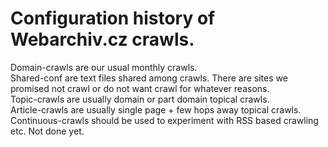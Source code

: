 Configuration history of Webarchiv.cz crawls.
==============

Domain-crawls are our usual monthly crawls.  
Shared-conf are text files shared among crawls. There are sites we promised not crawl or do not want crawl for whatever reasons.  
Topic-crawls are usually domain or part domain topical crawls.  
Article-crawls are usually single page + few hops away topical crawls.  
Continuous-crawls should be used to experiment with RSS based crawling etc. Not done yet.  
